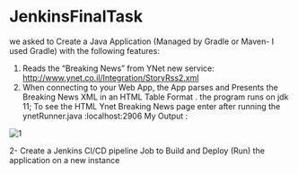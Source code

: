 # JenkinsFinalTask
we asked to  Create a Java Application (Managed by Gradle or Maven- I used Gradle) with the following features:
1. Reads the “Breaking News” from YNet new service:
http://www.ynet.co.il/Integration/StoryRss2.xml
2. When connecting to your Web App, the App parses and Presents the Breaking
News XML in an HTML Table Format .
the program runs on jdk 11; 
To see the HTML Ynet Breaking News page enter after running the ynetRunner.java :localhost:2906 
My Output :

![1](https://user-images.githubusercontent.com/66691418/201999680-c1b02668-bcc7-497e-b08d-58accfaac166.png)



2- Create a Jenkins CI/CD pipeline Job to Build and Deploy (Run) the application on a new
instance
